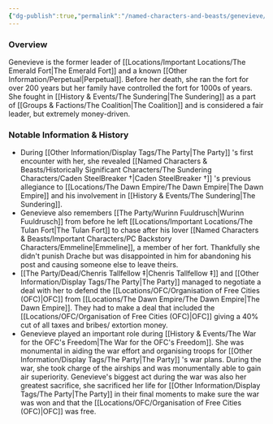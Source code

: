 ```yaml
---
{"dg-publish":true,"permalink":"/named-characters-and-beasts/genevieve/","tags":["NPC"],"updated":"2025-03-01T21:15:19.386+00:00"}
---
```



### Overview
Genevieve is the former leader of [[Locations/Important Locations/The Emerald Fort\|The Emerald Fort]] and a known [[Other Information/Perpetual\|Perpetual]]. Before her death, she ran the fort for over 200 years but her family have controlled the fort for 1000s of years. She fought in [[History & Events/The Sundering\|The Sundering]] as a part of [[Groups & Factions/The Coalition\|The Coalition]] and is considered a fair leader, but extremely money-driven. 

### Notable Information & History 
- During [[Other Information/Display Tags/The Party\|The Party]] 's first encounter with her, she revealed [[Named Characters & Beasts/Historically Significant  Characters/The Sundering Characters/Caden SteelBreaker †\|Caden SteelBreaker †]] 's previous allegiance to [[Locations/The Dawn Empire/The Dawn Empire\|The Dawn Empire]] and his involvement in [[History & Events/The Sundering\|The Sundering]]. 
- Genevieve also remembers [[The Party/Wurinn Fuuldrusch\|Wurinn Fuuldrusch]] from before he left [[Locations/Important Locations/The Tulan Fort\|The Tulan Fort]] to chase after his lover [[Named Characters & Beasts/Important Characters/PC Backstory Characters/Emmeline\|Emmeline]], a member of her fort. Thankfully she didn't punish Drache but was disappointed in him for abandoning his post and causing someone else to leave theirs. 
- [[The Party/Dead/Chenris Tallfellow ‡\|Chenris Tallfellow ‡]] and [[Other Information/Display Tags/The Party\|The Party]] managed to negotiate a deal with her to defend the [[Locations/OFC/Organisation of Free Cities (OFC)\|OFC]] from [[Locations/The Dawn Empire/The Dawn Empire\|The Dawn Empire]]. They had to make a deal that included the [[Locations/OFC/Organisation of Free Cities (OFC)\|OFC]] giving a 40% cut of all taxes and bribes/ extortion money.
- Genevieve played an important role during [[History & Events/The War for the OFC's Freedom\|The War for the OFC's Freedom]]. She was monumental in aiding the war effort and organising troops for [[Other Information/Display Tags/The Party\|The Party]] 's war plans. During the war, she took charge of the airships and was monumentally able to gain air superiority. Genevieve's biggest act during the war was also her greatest sacrifice, she sacrificed her life for [[Other Information/Display Tags/The Party\|The Party]] in their final moments to make sure the war was won and that the [[Locations/OFC/Organisation of Free Cities (OFC)\|OFC]] was free.